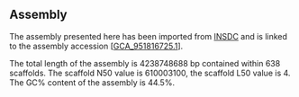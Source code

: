 **Assembly**
--------

The assembly presented here has been imported from [INSDC](http://www.insdc.org) and is linked to the assembly accession [[GCA\_951816725.1](http://www.ebi.ac.uk/ena/data/view/GCA_951816725.1)].

The total length of the assembly is 4238748688 bp contained within 638 scaffolds.
The scaffold N50 value is 610003100, the scaffold L50 value is 4.
The GC% content of the assembly is 44.5%.
